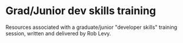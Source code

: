 # Grad/Junior dev skills training

Resources associated with a graduate/junior "developer skills" training
session, written and delivered by Rob Levy.
